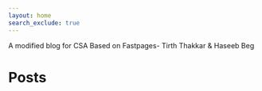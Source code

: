 ```yaml
---
layout: home
search_exclude: true
---
```

A modified blog for CSA Based on Fastpages- Tirth Thakkar & Haseeb Beg   



# Posts

